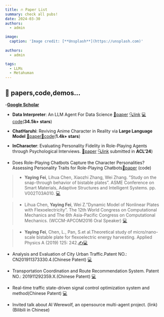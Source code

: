 ```yaml
---
title: 🔥 Paper List 
summary: check all pubs!
date: 2024-03-30
authors:
  - admin

image:
  caption: 'Image credit: [**Unsplash**](https://unsplash.com)'
  
authors:
  - admin

tags:
  - LLMs
  - Metahuman
---
```



## 👋 papers,code,demos...

-[**Google Scholar**](https://scholar.google.com.hk/citations?hl=en&tzom=-480&user=gpQ83ycAAAAJ&sortby=pubdate&view_op=list_works&authuser=1&gmla=AILGF5UJKLEnkNHSwgiGi_9zpqT-Twxjb0vL3wkS2dzR1LL_tOqaBEJQL0aH7VjRRkNrv193J7oB967S3_h5UO9H)


- **Data Interpreter**: An LLM Agent For Data Science  [📜paper](https://arxiv.org/abs/2402.18679) [🔍link](https://docs.deepwisdom.ai/main/en/DataInterpreter/) [💻code](https://github.com/geekan/MetaGPT)(**34.5k+ stars**)


- **ChatHaruhi**: Reviving Anime Character in Reality via **Large Language Model**
  [📜paper](https://arxiv.org/abs/2308.09597)[🤖code](https://github.com/LC1332/Chat-Haruhi-Suzumiya)(**1.4k+ stars**)

- **InCharacter**: Evaluating Personality Fidelity in Role-Playing Agents through Psychological Interviews. [📜paper](https://arxiv.org/abs/2310.17976v3) [🔍link](https://incharacter.theirstory.cn/) submitted in **ACL’24**)


- Does Role-Playing Chatbots Capture the Character Personalities?Assessing Personality Traits for Role-Playing Chatbots[📜paper](https://arxiv.org/abs/2310.17976v2) (code) 

> - **Yaying Fei**, Lihua Chen, Xiaozhi Zhang, Wei Zhang. ”Study on the snap-through behavior of bistable plates”. ASME Conference on Smart Materials, Adaptive Structures and Intelligent Systems. pp. V002T03A010. 
[💻](https://doi.org/10.1115/SMASIS2016-9113)


> - Lihua Chen, **Yaying Fei**, Wei Z.”Dynamic Model of Nonlinear Plates with Flexoelectricity”. The 12th World Congress on Computational Mechanics and The 6th Asia-Pacific Congress on Computational Mechanics. (WCCM-APCOM2016 Oral Speaker)
[💻](https://doi.org/10.1063/1.5126987)



> - **Yaying Fei**, Chen, L., Pan, S.et al.Theoretical study of micro/nano-scale bistable plate for flexoelectric energy harvesting. Applied Physics A (2019) 125: 242.[✍️](https://doi.org/10.1007/s00339-019-2539-3)[💻](https://link.springer.com/article/10.1007/s00339-019-2539-3)

- Analysis and Evaluation of City Urban Traffic.Patent NO.: CN201911373330.4.(Chinese Patent)
[💻](https://zhuanli.tianyancha.com/9f0eedfbc319660caeaf18f5d9e7bac5)


- Transportation Coordination and Route Recommendation System. Patent NO.: 201911292359.X.(Chinese Patent)
[💻](https://zhuanli.tianyancha.com/09dcc46a2df9cc26f7e2483f8df062d1)
- Real-time traffic state-driven signal control optimization system and method(Chinese Patent)
[💻](https://zhuanli.tianyancha.com/50886ceeead91f89ca6c9816e6d84759)


- Invited talk about AI Werewolf, an opensource multi-agent project. (link)(Bilibili in Chinese)
